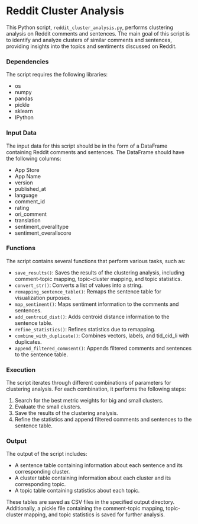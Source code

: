 # Reddit Cluster Analysis

This Python script, `reddit_cluster_analysis.py`, performs clustering analysis on Reddit comments and sentences. The main goal of this script is to identify and analyze clusters of similar comments and sentences, providing insights into the topics and sentiments discussed on Reddit.

### Dependencies

The script requires the following libraries:

- os
- numpy
- pandas
- pickle
- sklearn
- IPython

### Input Data

The input data for this script should be in the form of a DataFrame containing Reddit comments and sentences. The DataFrame should have the following columns:

- App Store
- App Name
- version
- published_at
- language
- comment_id
- rating
- ori_comment
- translation
- sentiment_overalltype
- sentiment_overallscore

### Functions

The script contains several functions that perform various tasks, such as:

- `save_results()`: Saves the results of the clustering analysis, including comment-topic mapping, topic-cluster mapping, and topic statistics.
- `convert_str()`: Converts a list of values into a string.
- `remapping_sentence_table()`: Remaps the sentence table for visualization purposes.
- `map_sentiment()`: Maps sentiment information to the comments and sentences.
- `add_centroid_dist()`: Adds centroid distance information to the sentence table.
- `refine_statistics()`: Refines statistics due to remapping.
- `combine_with_duplicate()`: Combines vectors, labels, and tid_cid_li with duplicates.
- `append_filtered_commsent()`: Appends filtered comments and sentences to the sentence table.

### Execution

The script iterates through different combinations of parameters for clustering analysis. For each combination, it performs the following steps:

1. Search for the best metric weights for big and small clusters.
2. Evaluate the small clusters.
3. Save the results of the clustering analysis.
4. Refine the statistics and append filtered comments and sentences to the sentence table.

### Output

The output of the script includes:

- A sentence table containing information about each sentence and its corresponding cluster.
- A cluster table containing information about each cluster and its corresponding topic.
- A topic table containing statistics about each topic.

These tables are saved as CSV files in the specified output directory. Additionally, a pickle file containing the comment-topic mapping, topic-cluster mapping, and topic statistics is saved for further analysis.